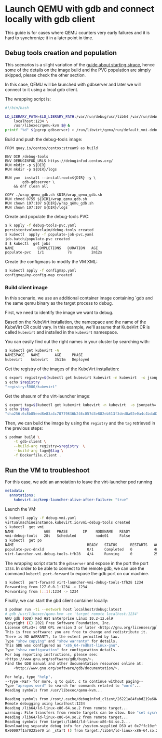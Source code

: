 # Launch QEMU with gdb and connect locally with gdb client

This guide is for cases where QEMU counters very early failures and it is hard to synchronize it in a later point in time.

## Debug tools creation and population

This scenarios is a slight variation of the [guide about starting strace](launch-qemu-strace), hence some of the details on the image build and the PVC population are simply skipped, please check the other section.

In this case, QEMU will be launched with gdbserver and later we will connect to it using a local gdb client.

The wrapping script is:
```bash
#!/bin/bash

LD_LIBRARY_PATH=$LD_LIBRARY_PATH:/var/run/debug/usr/lib64 /var/run/debug/usr/bin/gdbserver \
	localhost:1234 \
	/usr/libexec/qemu-kvm $@ &
printf "%d" $(pgrep gdbserver) > /run/libvirt/qemu/run/default_vmi-debug-tools.pid

```


Build and push the debug-tools image:
```Dockefile
FROM quay.io/centos/centos:stream9 as build

ENV DIR /debug-tools
ENV DEBUGINFOD_URLS https://debuginfod.centos.org/
RUN mkdir -p ${DIR}
RUN mkdir -p ${DIR}/logs

RUN yum  install --installroot=${DIR} -y \
        gdb-gdbserver \
    && dnf clean all

COPY ./wrap_qemu_gdb.sh $DIR/wrap_qemu_gdb.sh
RUN chmod 0755 ${DIR}/wrap_qemu_gdb.sh
RUN chown 107:107 ${DIR}/wrap_qemu_gdb.sh
RUN chown 107:107 ${DIR}/logs
```

Create and populate the debug-tools PVC:
```bash
$ k apply -f debug-tools-pvc.yaml
persistentvolumeclaim/debug-tools created
$ kubectl  apply -f populate-job-pvc.yaml 
job.batch/populate-pvc created
$ $ kubectl  get jobs
NAME           COMPLETIONS   DURATION   AGE
populate-pvc   1/1           7s         2m12s

```


Create the configmaps to modify the VM XML:
```bash
$ kubectl apply -f configmap.yaml
configmap/my-config-map created
```


### Build client image

In this scenario, we use an additional container image containing `gdb and the same qemu binary as the target process to debug.

First, we need to identify the image we want to debug.

Based on the KubeVirt installation, the namespace and the name of the KubeVirt CR could vary. In this example, we'll assume that KubeVirt CR is called `kubevirt` and installed in the `kubevirt` namespace. 

You can easily find out the right names in your cluster by searching with:
```bash
$ kubectl get kubevirt -A
NAMESPACE   NAME       AGE     PHASE
kubevirt    kubevirt   3h11m   Deployed
```

Get the registry of the images of the KubeVirt installation:
```bash
$ export registry=$(kubectl get kubevirt kubevirt -n kubevirt  -o jsonpath='{.status.observedDeploymentConfig}' |jq '.registry'|tr -d "\"")
$ echo $registry
"registry:5000/kubevirt"
```

Get the shasum of the virt-launcher image:
```bash
$ export tag=$(kubectl get kubevirt kubevirt -n kubevirt  -o jsonpath='{.status.observedDeploymentConfig}' |jq '.virtLauncherSha'|tr -d "\"")
$ echo $tag
"sha256:6c8b85eed8e83a4c70779836b246c057d3e882eb513f3ded0a02e0a4c4bda837"
```

Then, we can build the image by using the `registry` and the `tag` retrieved in the previous steps:
```bash
$ podman build \
    -t gdb-client \
    --build-arg registry=$registry  \
    --build-arg tag=@$tag \
    -f Dockerfile.client .
```

## Run the VM to troubleshoot

For this case, we add an annotation to leave the virt-launcher pod running
```yaml
metadata:
  annotations:
    kubevirt.io/keep-launcher-alive-after-failure: "true"
```

Launch the VM:
```bash
$ kubectl apply -f debug-vmi.yaml 
virtualmachineinstance.kubevirt.io/vmi-debug-tools created
$ kubectl  get vmi
NAME              AGE   PHASE       IP    NODENAME   READY
vmi-debug-tools   28s   Scheduled         node01     False
$ kubectl  get po
NAME                                  READY   STATUS      RESTARTS   AGE
populate-pvc-dnxld                    0/1     Completed   0          4m17s
virt-launcher-vmi-debug-tools-tfh28   4/4     Running     0          25s
```


The wrapping script starts the `gdbserver` and expose in the port the port `1234`. In order to be able to connect to the remote gdb, we can use the command `kubectl port-forward` to expose the gdb port on our machine.

```bash
$ kubectl  port-forward virt-launcher-vmi-debug-tools-tfh28 1234
Forwarding from 127.0.0.1:1234 -> 1234
Forwarding from [::1]:1234 -> 1234

```

Finally, we can start the gbd client container locally:
```bash
$ podman run -ti --network host localhost/debug:latest
# gdb /usr/libexec/qemu-kvm -ex 'target remote localhost:1234'
GNU gdb (GDB) Red Hat Enterprise Linux 10.2-12.el9
Copyright (C) 2021 Free Software Foundation, Inc.
License GPLv3+: GNU GPL version 3 or later <http://gnu.org/licenses/gpl.html>
This is free software: you are free to change and redistribute it.
There is NO WARRANTY, to the extent permitted by law.
Type "show copying" and "show warranty" for details.
This GDB was configured as "x86_64-redhat-linux-gnu".
Type "show configuration" for configuration details.
For bug reporting instructions, please see:
<https://www.gnu.org/software/gdb/bugs/>.
Find the GDB manual and other documentation resources online at:
    <http://www.gnu.org/software/gdb/documentation/>.

For help, type "help".
--Type <RET> for more, q to quit, c to continue without paging--
Type "apropos word" to search for commands related to "word"...
Reading symbols from /usr/libexec/qemu-kvm...

Reading symbols from /root/.cache/debuginfod_client/26221a84fabd219a68445ad0cc87283e881fda15/debuginfo...
Remote debugging using localhost:1234
Reading /lib64/ld-linux-x86-64.so.2 from remote target...
warning: File transfers from remote targets can be slow. Use "set sysroot" to access files locally instead.
Reading /lib64/ld-linux-x86-64.so.2 from remote target...
Reading symbols from target:/lib64/ld-linux-x86-64.so.2...
Downloading separate debug info for /system-supplied DSO at 0x7ffc10eff000...
0x00007f1a70225e70 in _start () from target:/lib64/ld-linux-x86-64.so.2
```